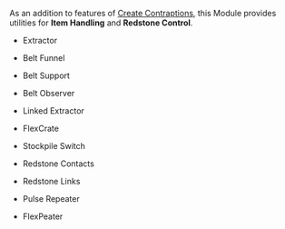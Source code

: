 As an addition to features of [Create Contraptions](https://github.com/simibubi/Create/wiki/Create-Contraptions), this Module provides utilities for **Item Handling** and **Redstone Control**.

* Extractor
* Belt Funnel
* Belt Support
* Belt Observer
* Linked Extractor  

* FlexCrate
* Stockpile Switch  

* Redstone Contacts
* Redstone Links
* Pulse Repeater
* FlexPeater